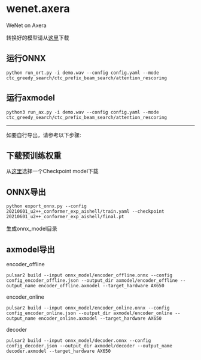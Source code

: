 # wenet.axera
WeNet on Axera

转换好的模型请从[这里](https://github.com/ml-inory/wenet.axera/releases/tag/v1.0)下载  

## 运行ONNX
```
python run_ort.py -i demo.wav --config config.yaml --mode ctc_greedy_search/ctc_prefix_beam_search/attention_rescoring
```

## 运行axmodel
```
python3 run_ax.py -i demo.wav --config config.yaml --mode ctc_greedy_search/ctc_prefix_beam_search/attention_rescoring
```

---
如要自行导出，请参考以下步骤:  
## 下载预训练权重
从[这里](https://github.com/wenet-e2e/wenet/blob/main/docs/pretrained_models.md)选择一个Checkpoint model下载  

## ONNX导出
```
python export_onnx.py --config 20210601_u2++_conformer_exp_aishell/train.yaml --checkpoint 20210601_u2++_conformer_exp_aishell/final.pt
```
生成onnx_model目录

## axmodel导出
encoder_offline  
```
pulsar2 build --input onnx_model/encoder_offline.onnx --config config_encoder_offline.json --output_dir axmodel/encoder_offline --output_name encoder_offline.axmodel --target_hardware AX650
```

encoder_online 
```
pulsar2 build --input onnx_model/encoder_online.onnx --config config_encoder_online.json --output_dir axmodel/encoder_online --output_name encoder_online.axmodel --target_hardware AX650
```

decoder
```
pulsar2 build --input onnx_model/decoder.onnx --config config_decoder.json --output_dir axmodel/decoder --output_name decoder.axmodel --target_hardware AX650
```
